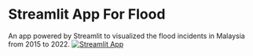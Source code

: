 # Streamlit App For Flood
An app powered by Streamlit to visualized the flood incidents in Malaysia from 2015 to 2022. 
[![Streamlit App](https://static.streamlit.io/badges/streamlit_badge_black_white.svg)](https://appflood-o7q3ned6rkn.streamlit.app/)

